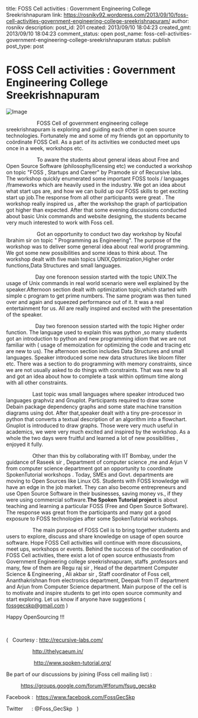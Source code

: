 title: FOSS Cell activities : Government Engineering College Sreekrishnapuram
link: https://rosnikv92.wordpress.com/2013/09/10/foss-cell-activities-government-engineering-college-sreekrishnapuram/
author: rosnikv
description: 
post_id: 201
created: 2013/09/10 18:04:23
created_gmt: 2013/09/10 18:04:23
comment_status: open
post_name: foss-cell-activities-government-engineering-college-sreekrishnapuram
status: publish
post_type: post

# FOSS Cell activities : Government Engineering College Sreekrishnapuram

![Image](http://rosnikv92.files.wordpress.com/2013/09/544974_365724533470542_100000989945415_971798_1878938283_n.jpg?w=487)

                     FOSS Cell of government engineering college sreekrishnapuram is exploring and guiding each other in open source technologies. Fortunately me and some of my friends got an opportunity to coördinate FOSS Cell. As a part of its activities we conducted meet ups once in a week, workshops etc.

                     To aware the students about general ideas about Free and Open Source Software (philosophy/licensing etc) we conducted a workshop on topic "FOSS , Startups and Career" by Pramode sir of Recursive labs. The workshop quickly enumerated some important FOSS tools / languages /frameworks which are heavily used in the industry. We got an idea about what start ups are, and how we can build up our FOSS skills to get exciting start up job.The response from all other participants were great . The workshop really inspired us , after the workshop the graph of participation got higher than expected. After that some evening discussions conducted about basic Unix commands and website designing, the students became very much interested to work with Foss cell.

                     Got an opportunity to conduct two day workshop by Noufal Ibrahim sir on topic " Programming as Engineering". The purpose of the workshop was to deliver some general idea about real world programming. We got some new possibilities and some ideas to think about. The workshop dealt with five main topics UNIX,Optimization,Higher order functions,Data Structures and small languages.

                    Day one forenoon session started with the topic UNIX.The usage of Unix commands in real world scenario were well explained by the speaker.Afternoon section dealt with optimization topic,which started with simple c program to get prime numbers. The same program was then tuned over and again and squeezed performance out of it. It was a real entertainment for us. All are really inspired and excited with the presentation of the speaker.

                    Day two forenoon session started with the topic Higher order function. The language used to explain this was python ,so many students got an introduction to python and new programming idiom that we are not familiar with ( usage of memoization for optimizing the code and tracing etc are new to us). The afternoon section includes Data Structures and small languages. Speaker introduced some new data structures like bloom filter etc. There was a section to do programming with memory constraints, since we are not usually asked to do things with constraints. That was new to all and got an idea about how to complete a task within optimum time along with all other constraints.

                  Last topic was small languages where speaker introduced two languages graphviz and Gnuplot. Participants required to draw some Debain package dependency graphs and some state machine transition diagrams using dot. After that,speaker dealt with a tiny pre-processor in python that converts a textual description of an algorithm into a flowchart. Gnuplot is introduced to draw graphs. Those were very much useful in academics, we were very much excited and inspired by the workshop. As a whole the two days were fruitful and learned a lot of new possibilities , enjoyed it fully.

                  Other than this by collaborating with IIT Bombay, under the guidance of Raseek sir , Department of computer science ,me and Arjun V from computer science department got an opportunity to coordinate SpokenTutorial workshops . Today, SMEs and Govt. departments are moving to Open Sources like Linux OS. Students with FOSS knowledge will have an edge in the job market. They can also become entrepreneurs and use Open Source Software in their businesses, saving money vs., if they were using commercial software.**The Spoken Tutorial project** is about teaching and learning a particular FOSS (Free and Open Source Software). The response was great from the participants and many got a good exposure to FOSS technologies after some SpokenTutorial workshops.

                  The main purpose of FOSS Cell is to bring together students and users to explore, discuss and share knowledge on usage of open source software. Hope FOSS Cell activities will continue with more discussions, meet ups, workshops or events. Behind the success of the coordination of FOSS Cell activities, there exist a lot of open source enthusiasts from Government Engineering college sreekrishnapuram, staffs ,professors and many, few of them are Regu raj sir , Head of the department Computer Science & Engineering , Ali akbar sir , Staff coordinator of Foss cell, Ananthakrishnan from electronics department, Deepak from IT department and Arjun from Computer Science department. Main purpose of the cell is to motivate and inspire students to get into open source community and start exploring. Let us know if anyone have suggestions ( fossgecskp@gmail.com )

Happy OpenSourcing !!!

 

(   Courtesy : http://recursive-labs.com/

                  http://thelycaeum.in/

                   http://www.spoken-tutorial.org/

Be part of our discussions by joining (Foss cell mailing list) :

          https://groups.google.com/forum/#!forum/fsug_gecskp

Facebook :  https://www.facebook.com/FossGecSkp

Twitter      : @Foss_GecSkp   )
